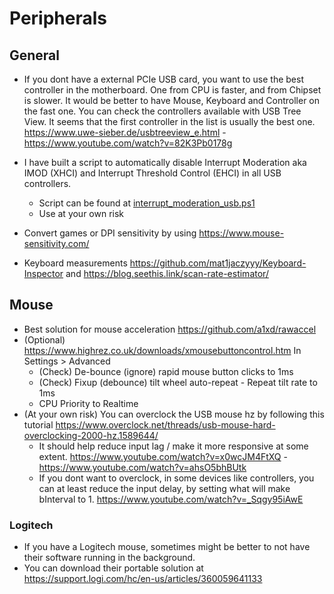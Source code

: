 # Peripherals

## General

- If you dont have a external PCIe USB card, you want to use the best controller in the motherboard. One from CPU is faster, and from Chipset is slower. It would be better to have Mouse, Keyboard and Controller on the fast one. You can check the controllers available with USB Tree View. It seems that the first controller in the list is usually the best one. <https://www.uwe-sieber.de/usbtreeview_e.html> - <https://www.youtube.com/watch?v=82K3Pb0178g>

- I have built a script to automatically disable Interrupt Moderation aka IMOD (XHCI) and Interrupt Threshold Control (EHCI) in all USB controllers.
  - Script can be found at [interrupt_moderation_usb.ps1](../scripts/optional_helpers/interrupt_moderation_usb.ps1)
  - Use at your own risk

- Convert games or DPI sensitivity by using <https://www.mouse-sensitivity.com/>

- Keyboard measurements <https://github.com/mat1jaczyyy/Keyboard-Inspector> and <https://blog.seethis.link/scan-rate-estimator/>

## Mouse

- Best solution for mouse acceleration <https://github.com/a1xd/rawaccel>
- (Optional) <https://www.highrez.co.uk/downloads/xmousebuttoncontrol.htm> In Settings > Advanced
  - (Check) De-bounce (ignore) rapid mouse button clicks to 1ms
  - (Check) Fixup (debounce) tilt wheel auto-repeat - Repeat tilt rate to 1ms
  - CPU Priority to Realtime
- (At your own risk) You can overclock the USB mouse hz by following this tutorial <https://www.overclock.net/threads/usb-mouse-hard-overclocking-2000-hz.1589644/>
  - It should help reduce input lag / make it more responsive at some extent. <https://www.youtube.com/watch?v=x0wcJM4FtXQ> - <https://www.youtube.com/watch?v=ahsO5bhBUtk>
  - If you dont want to overclock, in some devices like controllers, you can at least reduce the input delay, by setting what will make bInterval to 1. <https://www.youtube.com/watch?v=_Sqgy95iAwE>

### Logitech

- If you have a Logitech mouse, sometimes might be better to not have their software running in the background.
- You can download their portable solution at <https://support.logi.com/hc/en-us/articles/360059641133>
